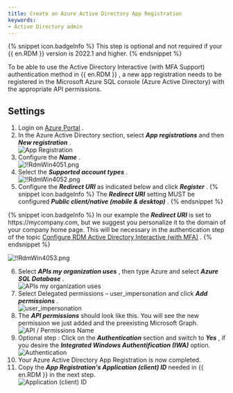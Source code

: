 ```yaml
---
title: Create an Azure Active Directory App Registration
keywords:
- Active Directory admin
---
```

{% snippet icon.badgeInfo %} 
This step is optional and not required if your {{ en.RDM }} version is 2022.1 and higher. 
{% endsnippet %}
 
To be able to use the Active Directory Interactive (with MFA Support) authentication method in {{ en.RDM }} , a new app registration needs to be registered in the Microsoft Azure SQL console (Azure Active Directory) with the appropriate API permissions. 

## Settings 

1. Login on [Azure Portal](https://portal.azure.com/) . 
1. In the Azure Active Directory section, select ***App registrations*** and then ***New registration*** .  
![App Registration](/img/en/rdm/windows/clip5011.png) 
1. Configure the ***Name*** .  
![!!RdmWin4051.png](/img/en/rdm/windows/RdmWin4051.png) 
1. Select the ***Supported account types*** .  
![!!RdmWin4052.png](/img/en/rdm/windows/RdmWin4052.png) 
1. Configure the ***Redirect URI*** as indicated below and click ***Register*** . 
{% snippet icon.badgeInfo %} 
The ***Redirect URI***   setting   MUST be configured ***Public client/native (mobile & desktop)*** . 
{% endsnippet %}
 
{% snippet icon.badgeInfo %} 
In our example the ***Redirect URI***   is set to https<area>://mycompany.com, but we suggest you personalize it to the domain of your company home page. This will be necessary in the authentication step of the topic [Configure RDM Active Directory Interactive (with MFA)](/rdm/windows/data-sources/data-sources-types/advanced-data-sources/microsoft-azure-sql/enable-azure-active-directory-authentication/configure-rdm-older-version-ad-interactive-mfa/) . 
{% endsnippet %}
 
![!!RdmWin4053.png](/img/en/rdm/windows/RdmWin4053.png) 

6.   Select ***APIs my organization uses*** , then type Azure and select ***Azure SQL Database*** .  
![APIs my organization uses](/img/en/rdm/windows/clip5017.png) 
1. Select Delegated permissions – user_impersonation and click ***Add permissions*** .  
![user_impersonation](/img/en/rdm/windows/clip5018.png) 
1. The ***API permissions*** should look like this. You will see the new permission we just added and the preexisting Microsoft Graph.  
![API / Permissions Name](/img/en/rdm/windows/clip5019.png) 
1. Optional step : Click on the ***Authentication*** section and switch to ***Yes*** , if you desire the ***Integrated Windows Authentification (IWA)*** option.  
![Authentication](/img/en/rdm/windows/clip5013.png) 
1. Your Azure Active Directory App Registration is now completed. 
1. Copy the ***App Registration's Application (client) ID*** needed in {{ en.RDM }} in the next step.  
![Application (client) ID](/img/en/rdm/windows/clip5020.png) 


